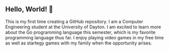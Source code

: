 ## Hello, World! 👋
This is my first time creating a GitHub repository.
I am a Computer Engineering student at the University of Dayton. I am excited to learn more about the Go programming language this semester, which is my favorite programming language thus far. I enjoy playing video games in my free time as well as startegy games with my family when the opportunity arises.
<!--
**DillonTipton/DillonTipton** is a ✨ _special_ ✨ repository because its `README.md` (this file) appears on your GitHub profile.

Here are some ideas to get you started:

- 🔭 I’m currently working on ...
- 🌱 I’m currently learning ...
- 👯 I’m looking to collaborate on ...
- 🤔 I’m looking for help with ...
- 💬 Ask me about ...
- 📫 How to reach me: ...
- 😄 Pronouns: ...
- ⚡ Fun fact: ...
-->
